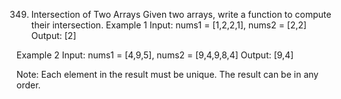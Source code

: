 349. Intersection of Two Arrays
Given two arrays, write a function to compute their intersection.
Example 1
Input: nums1 = [1,2,2,1], nums2 = [2,2]
Output: [2]

Example 2 
Input: nums1 = [4,9,5], nums2 = [9,4,9,8,4]
Output: [9,4]

Note:
Each element in the result must be unique.
The result can be in any order.
